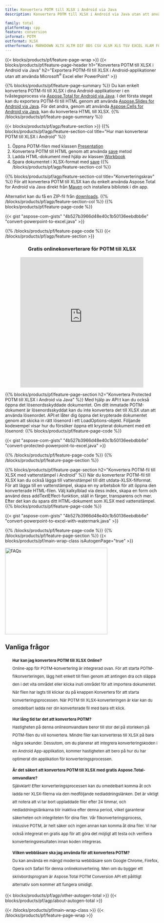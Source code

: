```yaml
---
title: Konvertera POTM till XLSX i Android via Java
description: Konvertera POTM till XLSX i Android via Java utan att använda Microsoft Excel eller PowerPoint

family: total
platformtag: cpp
feature: conversion
informat: POTM
outformat: XLSX
otherformats: MARKDOWN XLTX XLTM DIF ODS CSV XLSM XLS TSV EXCEL XLAM FODS SXC MHTML XLT XLSB DOC DOCX DOCM DOT DOTM DOTX ODT OTT RTF WORD WORDML TEXT FLATOPX
---
```

{{< blocks/products/pf/feature-page-wrap >}}
{{< blocks/products/pf/feature-page-header h1="Konvertera POTM till XLSX i Android via Java" h2="Exportera POTM-fil till XLSX i Android-applikationer utan att använda Microsoft<sup>&reg;</sup> Excel eller PowerPoint" >}}

{{% blocks/products/pf/feature-page-summary %}}
Du kan enkelt konvertera POTM-fil till XLSX i dina Android-applikationer i en tvåstegsprocess via [Aspose.Total for Android via Java](https://products.aspose.com/total/android-java/). I det första steget kan du exportera POTM-fil till HTML genom att använda [Aspose.Slides for Android via Java](https://products.aspose.com/slides/android-java/). För det andra, genom att använda [Aspose.Cells for Android via Java](https://products.aspose.com/cells/android-java/), kan du konvertera HTML till XLSX. 
{{% /blocks/products/pf/feature-page-summary  %}}

{{< blocks/products/pf/agp/feature-section >}}
{{% blocks/products/pf/agp/feature-section-col title="Hur man konverterar POTM till XLSX i Android" %}}
1. Öppna POTM-filen med klassen [Presentation](https://reference.aspose.com/slides/java/com.aspose.slides/Presentation)
2. Konvertera POTM till HTML genom att använda [save](https://reference.aspose.com/slides/java/com.aspose.slides/Presentation#save-java.lang.String-int-com.aspose.slides.ISaveOptions-) metod
3. Ladda HTML-dokument med hjälp av klassen [Workbook](https://reference.aspose.com/cells/java/com.aspose.cells/Workbook)
4. Spara dokumentet i XLSX-format med [save](https://reference.aspose.com/cells/java/com.aspose.cells/)
{{% /blocks/products/pf/agp/feature-section-col %}}

{{% blocks/products/pf/agp/feature-section-col title="Konverteringskrav" %}}
För att konvertera POTM till XLSX kan du enkelt använda Aspose.Total for Android via Java direkt från [Maven](https://releases.aspose.com/total/java/) och installera bibliotek i din app.

Alternativt kan du få en ZIP-fil från [downloads](https://releases.aspose.comtotal/androidjava).
{{% /blocks/products/pf/agp/feature-section-col %}}
{{% blocks/products/pf/feature-page-code %}}

{{< gist "aspose-com-gists" "4b527b3966d48e40c1b50136eebdbb6e" "convert-powerpoint-to-excel.java" >}}



{{% /blocks/products/pf/feature-page-code %}}
{{< /blocks/products/pf/agp/feature-section >}}

<div class="container-fluid agp-content bg-white aboutfile box-1 vh100 section nopbtm">
<div class=container>
<div class=row>
<div class="demobox tc col-md-12 padding-0" align="center">

<h3>Gratis onlinekonverterare för POTM till XLSX</h3>

<iframe title="potm till xlsx Conversion Online Tool" style="border: none; height: 426px;" scrolling="no" src="https://total-conversion-app-65z5r2lp.qa.k8s.dynabic.com/?to=xlsx&from=potm" id="child-iframe" width="80%"></iframe>

</div></div>
</div></div>

{{% blocks/products/pf/feature-page-section  h2="Konvertera Protected POTM till XLSX i Android via Java" %}}
Med hjälp av API:t kan du också öppna det lösenordsskyddade dokumentet. Om ditt inmatade POTM-dokument är lösenordsskyddat kan du inte konvertera det till XLSX utan att använda lösenordet. API:et låter dig öppna det krypterade dokumentet genom att skicka in rätt lösenord i ett LoadOptions-objekt. Följande kodexempel visar hur du försöker öppna ett krypterat dokument med ett lösenord:
{{% blocks/products/pf/feature-page-code %}}

{{< gist "aspose-com-gists" "4b527b3966d48e40c1b50136eebdbb6e" "convert-protected-powerpoint-to-excel.java" >}}

{{% /blocks/products/pf/feature-page-code  %}}
{{% /blocks/products/pf/feature-page-section %}}

{{% blocks/products/pf/feature-page-section  h2="Konvertera POTM-fil till XLSX med vattenstämpel i Android" %}}
När du konverterar POTM-fil till XLSX kan du också lägga till vattenstämpel till ditt utdata-XLSX-filformat. För att lägga till en vattenstämpel, skapa en ny arbetsbok för att öppna den konverterade HTML-filen. Välj kalkylblad via dess index, skapa en form och använd dess addTextEffect-funktion, ställ in färger, transparens och mer. Efter det kan du spara ditt HTML-dokument som XLSX med vattenstämpel.
{{% blocks/products/pf/feature-page-code %}}

{{< gist "aspose-com-gists" "4b527b3966d48e40c1b50136eebdbb6e" "convert-powerpoint-to-excel-with-watermark.java" >}}

{{% /blocks/products/pf/feature-page-code  %}}
{{% /blocks/products/pf/feature-page-section %}}
{{< blocks/products/pf/main-wrap-class isAutogenPage="true" >}}
<style>.howtolist li{margin-right: 0!important;line-height: 26px;position: relative;margin-bottom: 10px;font-size: 13px;list-style-type: none;}</style>
<div class="col-md-12 tl bg-gray-dark howtolist section">
  <a class="anchor" name="faqpage"></a>
  <div class="container tl dflex" itemscope="" itemtype="https://schema.org/FAQPage">
      <div class="col-md-4 howtosectiongfx">
          <img class="social-panel-hide-on-mobile" src="https://www.groupdocs.cloud/templates/brand/images/groupdocs/conversion/groupdocs_conversion-brand.png" alt="FAQs" width="335" height="283">
      </div>
      <div class="howtosection col-md-8">
          <div>
              <h2>Vanliga frågor</h2>
              <ul>
                  <li itemscope="" itemprop="mainEntity" itemtype="https://schema.org/Question">
                      <div>
                          <span itemprop="name"><b>Hur kan jag konvertera POTM till XLSX Online?</b></span>
                      </div>
                      <div itemscope="" itemprop="acceptedAnswer" itemtype="https://schema.org/Answer">
                          <span itemprop="text">Online-app för POTM-konvertering är integrerad ovan. För att starta POTM-filkonverteringen, lägg helt enkelt till filen genom att antingen dra och släppa den i det vita området eller klicka inuti området för att importera dokumentet. När filen har lagts till klickar du på knappen Konvertera för att starta konverteringsprocessen. När POTM till XLSX-konverteringen är klar kan du omedelbart ladda ner din konverterade fil med bara ett klick.</span>
                      </div>
                  </li>
                  <li itemscope="" itemprop="mainEntity" itemtype="https://schema.org/Question">
                      <div>
                          <span itemprop="name"><b>Hur lång tid tar det att konvertera POTM?</b></span>
                      </div>
                      <div itemscope="" itemprop="acceptedAnswer" itemtype="https://schema.org/Answer">
                          <span itemprop="text">Hastigheten på denna onlineomvandlare beror till stor del på storleken på POTM-filen du vill konvertera. Mindre filer kan konverteras till XLSX på bara några sekunder. Dessutom, om du planerar att integrera konverteringskoden i en Android App-applikation, kommer hastigheten att bero på hur du har optimerat din applikation för konverteringsprocessen.</span>
                      </div>
                  </li>
                  <li itemscope="" itemprop="mainEntity" itemtype="https://schema.org/Question">
                      <div>
                          <span itemprop="name"><b>Är det säkert att konvertera POTM till XLSX med gratis Aspose.Total-omvandlare?</b></span>
                      </div>
                      <div itemscope="" itemprop="acceptedAnswer" itemtype="https://schema.org/Answer">
                          <span itemprop="text">Självklart! Efter konverteringsprocessen kan du omedelbart komma åt och ladda ner XLSX-filerna via den medföljande nedladdningslänken. Det är viktigt att notera att vi tar bort uppladdade filer efter 24 timmar, och nedladdningslänkarna blir inaktiva efter denna period, vilket garanterar säkerheten och integriteten för dina filer. Vår filkonverteringsprocess, inklusive POTM, är helt säker och ingen annan kan komma åt dina filer. Vi har också integrerat en gratis app för att göra det möjligt att testa och verifiera konverteringsresultaten innan koden integreras.</span>
                      </div>
                  </li>                 
                  <li itemscope="" itemprop="mainEntity" itemtype="https://schema.org/Question">
                      <div>
                          <span itemprop="name"><b>Vilken webbläsare ska jag använda för att konvertera POTM?</b></span>
                      </div>
                      <div itemscope="" itemprop="acceptedAnswer" itemtype="https://schema.org/Answer">
                          <span itemprop="text">Du kan använda en mängd moderna webbläsare som Google Chrome, Firefox, Opera och Safari för denna onlinekonvertering. Men om du bygger ett skrivbordsprogram är Aspose.Total POTM Conversion API ett pålitligt alternativ som kommer att fungera smidigt.</span>
                      </div>
                  </li>
              </ul>
          </div>
      </div>
  </div>
{{< blocks/products/pf/agp/other-autogen-total >}}
{{< blocks/products/pf/agp/about-autogen-total >}}

{{< /blocks/products/pf/main-wrap-class >}}
{{< /blocks/products/pf/feature-page-wrap >}}